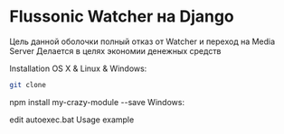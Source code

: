 # Flussonic Watcher на Django 

Цель данной оболочки полный отказ от Watcher и переход на Media Server
Делается в целях экономии денежных средств

Installation
OS X & Linux & Windows:
```sh
git clone
```
npm install my-crazy-module --save
Windows:

edit autoexec.bat
Usage example
